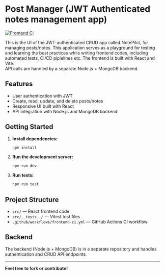 # Post Manager (JWT Authenticated notes management app)

[![Frontend CI](https://github.com/bhowmik94/post-manager/actions/workflows/frontend-ci.yml/badge.svg)](https://github.com/bhowmik94/post-manager/actions/workflows/frontend-ci.yml)

This is the UI of the JWT-authenticated CRUD app called NotePilot, for managing posts/notes.
This application serves as a playground for testing and learning the best practices while writing frontend codes, including automated tests, CI/CD piplelines etc.
The frontend is built with React and Vite.  
API calls are handled by a separate Node.js + MongoDB backend.

## Features

- User authentication with JWT
- Create, read, update, and delete posts/notes
- Responsive UI built with React
- API integration with Node.js and MongoDB backend

## Getting Started

1. **Install dependencies:**

   ```sh
   npm install
   ```

2. **Run the development server:**

   ```sh
   npm run dev
   ```

3. **Run tests:**
   ```sh
   npm run test
   ```

## Project Structure

- `src/` — React frontend code
- `src/__tests__/` — Vitest test files
- `.github/workflows/frontend-ci.yml` — GitHub Actions CI workflow

## Backend

The backend (Node.js + MongoDB) is in a separate repository and handles authentication and CRUD API endpoints.

---

**Feel free to fork or contribute!**

